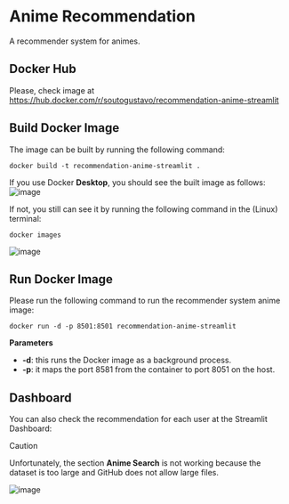 # Anime Recommendation

A recommender system for animes.

## Docker Hub
Please, check image at https://hub.docker.com/r/soutogustavo/recommendation-anime-streamlit

## Build Docker Image

The image can be built by running the following command:

```console
docker build -t recommendation-anime-streamlit .
```

If you use Docker **Desktop**, you should see the built image as follows:
![image](https://github.com/soutogustavo/Recommendation-Anime-Streamlit/assets/9319823/bdb9e816-71fc-4580-84d5-eb07df1e73e6)

If not, you still can see it by running the following command in the (Linux) terminal:
```console
docker images
```
![image](https://github.com/soutogustavo/Recommendation-Anime-Streamlit/assets/9319823/5c0a89b9-033d-4d3a-b8ec-7c748bf47e8e)

## Run Docker Image

Please run the following command to run the recommender system anime image:
```console
docker run -d -p 8501:8501 recommendation-anime-streamlit
```
**Parameters**
 - **-d**: this runs the Docker image as a background process.
 - **-p**: it maps the port 8581 from the container to port 8051 on the host.

## Dashboard

You can also check the recommendation for each user at the Streamlit Dashboard:

> [!CAUTION]
> Unfortunately, the section **Anime Search** is not working because the dataset is too large and GitHub does not allow large files. 

![image](https://github.com/soutogustavo/Recommendation-Anime-Streamlit/assets/9319823/bf08dea7-d592-4457-b6ba-cf32c0ee820a)



